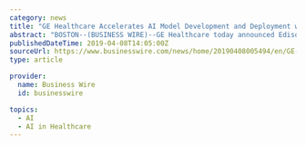 ```yaml
---
category: news
title: "GE Healthcare Accelerates AI Model Development and Deployment with Launch of Edison Integration to American College of Radiology AI-LAB™"
abstract: "BOSTON--(BUSINESS WIRE)--GE Healthcare today announced Edison will integrate with ACR AI-LAB. The Edison platform helps accelerate the development and adoption of Artificial Intelligence (AI) technology and empower providers to deliver faster, more precise ..."
publishedDateTime: 2019-04-08T14:05:00Z
sourceUrl: https://www.businesswire.com/news/home/20190408005494/en/GE-Healthcare-Accelerates-AI-Model-Development-Deployment
type: article

provider:
  name: Business Wire
  id: businesswire

topics:
  - AI
  - AI in Healthcare
---
```

